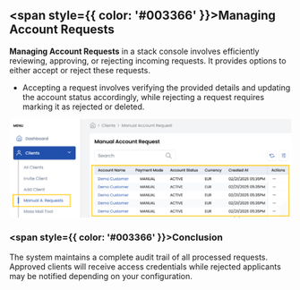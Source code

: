 ## <span style={{ color: '#003366' }}>Managing Account Requests</span>

**Managing Account Requests** in a stack console involves efficiently reviewing, approving, or rejecting incoming requests. It provides options to either accept or reject these requests. 

- Accepting a request involves verifying the provided details and updating the account status accordingly, while rejecting a request requires marking it as rejected or deleted.

![Managing account requests](images/manual_req.png)

### <span style={{ color: '#003366' }}>Conclusion</span>
The system maintains a complete audit trail of all processed requests. Approved clients will receive access credentials while rejected applicants may be notified depending on your configuration.
